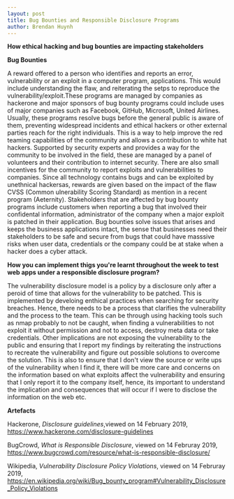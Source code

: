 ```yaml
---
layout: post
title: Bug Bounties and Responsible Disclosure Programs
author: Brendan Huynh
---
```


**How ethical hacking and bug bounties are impacting stakeholders**

**Bug Bounties**

A reward offered to a person who identifies and reports an error, vulnerability or an exploit in a computer program, applications. This would include understanding the flaw, and reiterating the setps to reproduce the vulnerability/exploit.These programs are managed by companies as hackerone and major sponsors of bug bounty programs could include uses of major companies such as Facebook, GitHub, Microsoft, United Airlines. Usually, these programs resolve bugs before the general public is aware of them, preventing widespread incidents and ethical hackers or other external parties reach for the right individuals. This is a way to help improve the red teaming capabilities of the community and allows a contribution to white hat hackers. Supported by security experts and provides a way for the community to be involved in the field, these are managed by a panel of volunteers and their contribution to internet security. There are also small incentives for the community to report exploits and vulnerabilities to companies. Since all technology contains bugs and can be exploited by unethnical hackersas, rewards are given based on the impact of the flaw CVSS (Common ulnerability Scoring Standard) as mention in a recent program (Aeternity). Stakeholders that are affected by bug bounty programs include customers when reporting a bug that involved their confidental information, administrator of the company when a major exploit is patched in their application. Bug bounties solve issues that arises and keeps the business applications intact, the sense that businesses need their stakeholders to be safe and secure from bugs that could have masssive risks when user data, credentials or the company could be at stake when a hacker does a cyber attack.

**How you can implement thigs you're learnt throughout the week to test web apps under a responsible disclosure program?**

The vulnerability disclosure model is a policy by a disclosure only after a peroid of time that allows for the vulnerability to be patched. This is implemented by develoing enthical practices when searching for security breaches. Hence, there needs to be a process that clarifies the vulnerability and the process to the team. This can be through using hacking tools such as nmap probably to not be caught, when finding a vulnerabilities to not exploit it without permission and not to access, destroy meta data or take credentials. Other implications are not exposing the vulnerability to the public and ensuring that I report my findings by reiterating the instructions to recreate the vulnerability and figure out possible solutions to overcome the solution. This is also to ensure that I don't view the source or write ups of the vulnerability when I find it, there will be more care and concerns on the information based on what exploits affect the vulnerability and ensuring that I only report it to the company itself, hence, its important to understand the implication and consequences that will occur if I were to disclose the information on the web etc.

**Artefacts**

Hackerone, *Disclosure guidelines*,viewed on 14 February 2019, <https://www.hackerone.com/disclosure-guidelines>

BugCrowd, *What is Responsible Disclosure*, viewed on 14 Februray 2019, <https://www.bugcrowd.com/resource/what-is-responsible-disclosure/>

Wikipedia, *Vulnerability Disclosure Policy Violations*, viewed on 14 Februray 2019, <https://en.wikipedia.org/wiki/Bug_bounty_program#Vulnerability_Disclosure_Policy_Violations>



